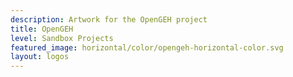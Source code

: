 ```yaml
---
description: Artwork for the OpenGEH project
title: OpenGEH 
level: Sandbox Projects
featured_image: horizontal/color/opengeh-horizontal-color.svg 
layout: logos
---
```

